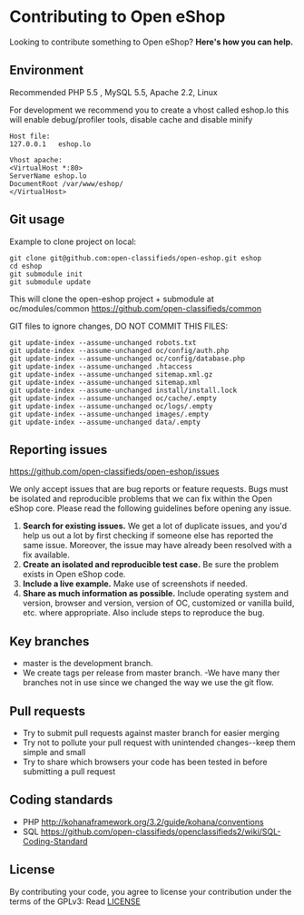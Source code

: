 # Contributing to Open eShop

Looking to contribute something to Open eShop? **Here's how you can help.**

## Environment
Recommended PHP 5.5 , MySQL 5.5, Apache 2.2, Linux

For development we recommend you to create a vhost called eshop.lo this will enable debug/profiler tools, disable cache and disable minify

```
Host file:
127.0.0.1   eshop.lo
```

```
Vhost apache:
<VirtualHost *:80>
ServerName eshop.lo
DocumentRoot /var/www/eshop/
</VirtualHost>
```

## Git usage
Example to clone project on local:

```
git clone git@github.com:open-classifieds/open-eshop.git eshop
cd eshop
git submodule init
git submodule update
```

This will clone the open-eshop project + submodule at oc/modules/common https://github.com/open-classifieds/common


GIT files to ignore changes, DO NOT COMMIT THIS FILES:
```
git update-index --assume-unchanged robots.txt
git update-index --assume-unchanged oc/config/auth.php
git update-index --assume-unchanged oc/config/database.php
git update-index --assume-unchanged .htaccess
git update-index --assume-unchanged sitemap.xml.gz
git update-index --assume-unchanged sitemap.xml
git update-index --assume-unchanged install/install.lock
git update-index --assume-unchanged oc/cache/.empty
git update-index --assume-unchanged oc/logs/.empty
git update-index --assume-unchanged images/.empty
git update-index --assume-unchanged data/.empty
```

## Reporting issues

https://github.com/open-classifieds/open-eshop/issues

We only accept issues that are bug reports or feature requests. Bugs must be isolated and reproducible problems that we can fix within the Open eShop core. Please read the following guidelines before opening any issue.

1. **Search for existing issues.** We get a lot of duplicate issues, and you'd help us out a lot by first checking if someone else has reported the same issue. Moreover, the issue may have already been resolved with a fix available.
2. **Create an isolated and reproducible test case.** Be sure the problem exists in Open eShop code.
3. **Include a live example.** Make use of screenshots if needed.
4. **Share as much information as possible.** Include operating system and version, browser and version, version of OC, customized or vanilla build, etc. where appropriate. Also include steps to reproduce the bug.



## Key branches

- master is the development branch.
- We create tags per release from master branch.
 -We have many ther branches not in use since we changed the way we use the git flow.


## Pull requests

- Try to submit pull requests against master branch for easier merging
- Try not to pollute your pull request with unintended changes--keep them simple and small
- Try to share which browsers your code has been tested in before submitting a pull request



## Coding standards

- PHP http://kohanaframework.org/3.2/guide/kohana/conventions
- SQL https://github.com/open-classifieds/openclassifieds2/wiki/SQL-Coding-Standard

## License

By contributing your code, you agree to license your contribution under the terms of the GPLv3: Read [LICENSE](LICENSE)